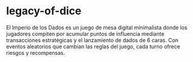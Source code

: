 # legacy-of-dice
El Imperio de los Dados es un juego de mesa digital minimalista donde los jugadores compiten por acumular puntos de influencia mediante transacciones estratégicas y el lanzamiento de dados de 6 caras. Con eventos aleatorios que cambian las reglas del juego, cada turno ofrece riesgos y recompensas.
